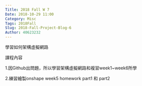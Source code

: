 ```yaml
---
Title: 2018 Fall W 7
Date: 2018-10-29 11:00
Category: Misc
Tags: 2018Fall
Slug: 2018-Fall-Project-Blog-6
Author: 40623232
---
```


學習如何架構虛擬網路

<!-- PELICAN_END_SUMMARY -->

課程內容


1.因Github出問題，所以學習架構虛擬網路和複習week1~week6所學

2.練習繪製onshape week5 homework part1 和 part2




